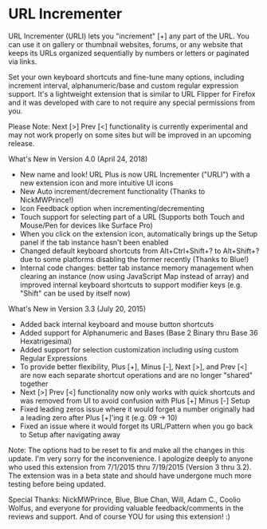 # URL Incrementer

URL Incrementer (URLI) lets you "increment" [+] any part of the URL. You can use it on gallery or thumbnail websites, forums, or any website that keeps its URLs organized sequentially by numbers or letters or paginated via links.

Set your own keyboard shortcuts and fine-tune many options, including increment interval, alphanumeric/base and custom regular expression support. It's a lightweight extension that is similar to URL Flipper for Firefox and it was developed with care to not require any special permissions from you.

Please Note: Next [>] Prev [<] functionality is currently experimental and may not work properly on some sites but will be improved in an upcoming release.

What's New in Version 4.0 (April 24, 2018)
- New name and look! URL Plus is now URL Incrementer ("URLI") with a new extension icon and more intuitive UI icons
- New Auto increment/decrement functionality (Thanks to NickMWPrince!)
- Icon Feedback option when incrementing/decrementing
- Touch support for selecting part of a URL (Supports both Touch and Mouse/Pen for devices like Surface Pro)
- When you click on the extension icon, automatically brings up the Setup panel if the tab instance hasn't been enabled
- Changed default keyboard shortcuts from Alt+Ctrl+Shift+? to Alt+Shift+? due to some platforms disabling the former recently (Thanks to Blue!)
- Internal code changes: better tab instance memory management when clearing an instance (now using JavaScript Map instead of array) and improved internal keyboard shortcuts to support modifier keys (e.g. "Shift" can be used by itself now)

What's New in Version 3.3 (July 20, 2015)
- Added back internal keyboard and mouse button shortcuts
- Added support for Alphanumeric and Bases (Base 2 Binary thru Base 36 Hexatrigesimal)
- Added support for selection customization including using custom Regular Expressions
- To provide better flexibility, Plus [+], Minus [-], Next [>], and Prev [<] are now each separate shortcut operations and are no longer "shared" together
- Next [>] Prev [<] functionality now only works with quick shortcuts and was removed from UI to avoid confusion with Plus [+] Minus [-] Setup
- Fixed leading zeros issue where it would forget a number originally had a leading zero after Plus [+]'ing it (e.g. 09 -> 10)
- Fixed an issue where it would forget its URL/Pattern when you go back to Setup after navigating away

Note: The options had to be reset to fix and make all the changes in this update. I'm very sorry for the inconvenience.
I apologize deeply to anyone who used this extension from 7/1/2015 thru 7/19/2015 (Version 3 thru 3.2). The extension was in a beta state and should have undergone much more testing before being updated.

Special Thanks:
NickMWPrince, Blue, Blue Chan, Will, Adam C., Coolio Wolfus, and everyone for providing valuable feedback/comments in the reviews and support.
And of course YOU for using this extension! :)